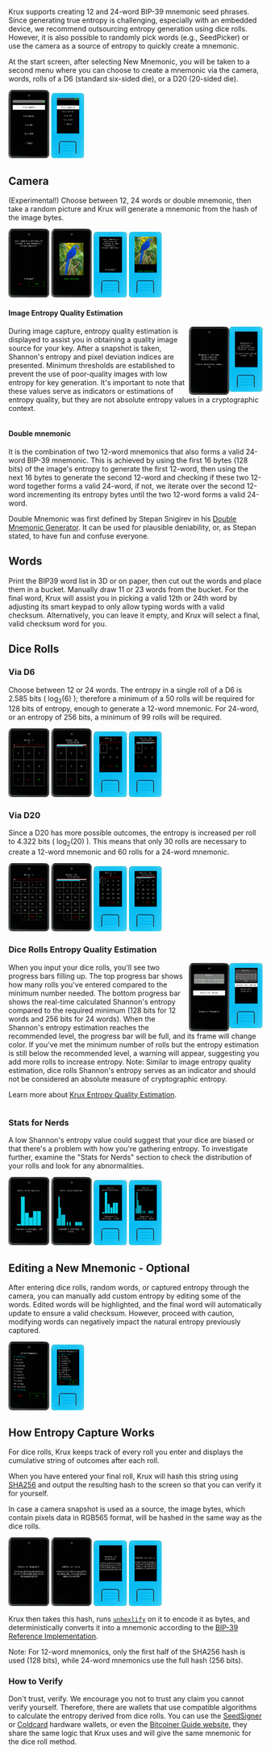 Krux supports creating 12 and 24-word BIP-39 mnemonic seed phrases. Since generating true entropy is challenging, especially with an embedded device, we recommend outsourcing entropy generation using dice rolls. However, it is also possible to randomly pick words (e.g., SeedPicker) or use the camera as a source of entropy to quickly create a mnemonic.

At the start screen, after selecting New Mnemonic, you will be taken to a second menu where you can choose to create a mnemonic via the camera, words, rolls of a D6 (standard six-sided die), or a D20 (20-sided die).

<img src="../../../img/maixpy_amigo/new-mnemonic-options-300.png" style="width: 16%;">
<img src="../../../img/maixpy_m5stickv/new-mnemonic-options-250.png" style="width: 13%;">

## Camera
(Experimental!) Choose between 12, 24 words or double mnemonic, then take a random picture and Krux will generate a mnemonic from the hash of the image bytes.

<img src="../../../img/maixpy_amigo/new-mnemonic-via-snapshot-prompt-300.png" style="width: 16%;">
<img src="../../../img/maixpy_amigo/new-mnemonic-via-snapshot-capturing-300.png" style="width: 16%;">
<img src="../../../img/maixpy_m5stickv/new-mnemonic-via-snapshot-prompt-250.png" style="width: 13%;">
<img src="../../../img/maixpy_m5stickv/new-mnemonic-via-snapshot-capturing-250.png" style="width: 13%;">

#### Image Entropy Quality Estimation
<img src="../../../img/maixpy_m5stickv/new-mnemonic-via-snapshot-entropy-estimation-250.png" align="right" style="width: 13%;">
<img src="../../../img/maixpy_amigo/new-mnemonic-via-snapshot-entropy-estimation-300.png" align="right" style="width: 16%;">

During image capture, entropy quality estimation is displayed to assist you in obtaining a quality image source for your key. After a snapshot is taken, Shannon's entropy and pixel deviation indices are presented. Minimum thresholds are established to prevent the use of poor-quality images with low entropy for key generation. It's important to note that these values serve as indicators or estimations of entropy quality, but they are not absolute entropy values in a cryptographic context.

<div style="clear: both"></div>

#### Double mnemonic
It is the combination of two 12-word mnemonics that also forms a valid 24-word BIP-39 mnemonic. This is achieved by using the first 16 bytes (128 bits) of the image's entropy to generate the first 12-word, then using the next 16 bytes to generate the second 12-word and checking if these two 12-word together forms a valid 24-word, if not, we iterate over the second 12-word incrementing its entropy bytes until the two 12-word forms a valid 24-word.

Double Mnemonic was first defined by Stepan Snigirev in his [Double Mnemonic Generator](https://stepansnigirev.github.io/seed-tools/double_mnemonic.html). It can be used for plausible deniability, or, as Stepan stated, to have fun and confuse everyone.

## Words
Print the BIP39 word list in 3D or on paper, then cut out the words and place them in a bucket. Manually draw 11 or 23 words from the bucket.
For the final word, Krux will assist you in picking a valid 12th or 24th word by adjusting its smart keypad to only allow typing words with a valid checksum. Alternatively, you can leave it empty, and Krux will select a final, valid checksum word for you.

## Dice Rolls
### Via D6
Choose between 12 or 24 words. The entropy in a single roll of a D6 is 2.585 bits ( log<sub>2</sub>(6) ); therefore a minimum of a 50 rolls will be required for 128 bits of entropy, enough to generate a 12-word mnemonic. For 24-word, or an entropy of 256 bits, a minimum of 99 rolls will be required.

<img src="../../../img/maixpy_amigo/new-mnemonic-via-d6-roll-1-300.png" style="width: 16%;">
<img src="../../../img/maixpy_amigo/new-mnemonic-via-d6-last-n-rolls-300.png" style="width: 16%;">
<img src="../../../img/maixpy_m5stickv/new-mnemonic-via-d6-roll-1-250.png" style="width: 13%;">
<img src="../../../img/maixpy_m5stickv/new-mnemonic-via-d6-last-n-rolls-250.png" style="width: 13%;">

### Via D20
Since a D20 has more possible outcomes, the entropy is increased per roll to 4.322 bits ( log<sub>2</sub>(20) ). This means that only 30 rolls are necessary to create a 12-word mnemonic and 60 rolls for a 24-word mnemonic.

<img src="../../../img/maixpy_amigo/new-mnemonic-via-d20-roll-1-300.png" style="width: 16%;">
<img src="../../../img/maixpy_amigo/new-mnemonic-via-d20-last-n-rolls-300.png" style="width: 16%;">
<img src="../../../img/maixpy_m5stickv/new-mnemonic-via-d20-roll-1-250.png" style="width: 13%;">
<img src="../../../img/maixpy_m5stickv/new-mnemonic-via-d20-last-n-rolls-250.png" style="width: 13%;">

### Dice Rolls Entropy Quality Estimation
<img src="../../../img/maixpy_m5stickv/new-mnemonic-via-d6-roll-string-250.png" align="right" style="width: 13%;">
<img src="../../../img/maixpy_amigo/new-mnemonic-via-d6-roll-string-300.png" align="right" style="width: 16%;">

When you input your dice rolls, you'll see two progress bars filling up. The top progress bar shows how many rolls you've entered compared to the minimum number needed. The bottom progress bar shows the real-time calculated Shannon's entropy compared to the required minimum (128 bits for 12 words and 256 bits for 24 words). When the Shannon's entropy estimation reaches the recommended level, the progress bar will be full, and its frame will change color. If you've met the minimum number of rolls but the entropy estimation is still below the recommended level, a warning will appear, suggesting you add more rolls to increase entropy.
Note: Similar to image entropy quality estimation, dice rolls Shannon's entropy serves as an indicator and should not be considered an absolute measure of cryptographic entropy.

Learn more about [Krux Entropy Quality Estimation](../features/entropy.md).

<div style="clear: both"></div>

### Stats for Nerds
A low Shannon's entropy value could suggest that your dice are biased or that there's a problem with how you're gathering entropy. To investigate further, examine the "Stats for Nerds" section to check the distribution of your rolls and look for any abnormalities.

<img src="../../../img/maixpy_amigo/new-mnemonic-via-d6-roll-nerd-stats-300.png" style="width: 16%;">
<img src="../../../img/maixpy_amigo/new-mnemonic-via-d20-roll-nerd-stats-300.png" style="width: 16%;">
<img src="../../../img/maixpy_m5stickv/new-mnemonic-via-d6-roll-nerd-stats-250.png" style="width: 13%;">
<img src="../../../img/maixpy_m5stickv/new-mnemonic-via-d20-roll-nerd-stats-250.png" style="width: 13%;">


## Editing a New Mnemonic - Optional
After entering dice rolls, random words, or captured entropy through the camera, you can manually add custom entropy by editing some of the words. Edited words will be highlighted, and the final word will automatically update to ensure a valid checksum. However, proceed with caution, modifying words can negatively impact the natural entropy previously captured.

<img src="../../../img/maixpy_amigo/new-mnemonic-edited-300.png" style="width: 16%;">
<img src="../../../img/maixpy_m5stickv/new-mnemonic-edited-250.png" style="width: 13%;">

## How Entropy Capture Works
For dice rolls, Krux keeps track of every roll you enter and displays the cumulative string of outcomes after each roll. 

When you have entered your final roll, Krux will hash this string using [SHA256](https://en.bitcoin.it/wiki/SHA-256) and output the resulting hash to the screen so that you can verify it for yourself.

In case a camera snapshot is used as a source, the image bytes, which contain pixels data in RGB565 format, will be hashed in the same way as the dice rolls.

<img src="../../../img/maixpy_amigo/new-mnemonic-via-snapshot-sha256-300.png" style="width: 16%;">
<img src="../../../img/maixpy_amigo/new-mnemonic-via-d6-roll-sha256-300.png" style="width: 16%;">
<img src="../../../img/maixpy_m5stickv/new-mnemonic-via-snapshot-sha256-250.png" style="width: 13%;">
<img src="../../../img/maixpy_m5stickv/new-mnemonic-via-d6-roll-sha256-250.png" style="width: 13%;">

Krux then takes this hash, runs [`unhexlify`](https://docs.python.org/3/library/binascii.html#binascii.unhexlify) on it to encode it as bytes, and deterministically converts it into a mnemonic according to the [BIP-39 Reference Implementation](https://github.com/trezor/python-mnemonic/blob/6b7ebdb3624bbcae1a7b3c5485427a5587795120/src/mnemonic/mnemonic.py#L189-L207).

Note: For 12-word mnemonics, only the first half of the SHA256 hash is used (128 bits), while 24-word mnemonics use the full hash (256 bits).

### How to Verify
Don't trust, verify. We encourage you not to trust any claim you cannot verify yourself. Therefore, there are wallets that use compatible algorithms to calculate the entropy derived from dice rolls. You can use the [SeedSigner](https://seedsigner.com/) or [Coldcard](https://coldcard.com/) hardware wallets, or even the [Bitcoiner Guide website](https://bitcoiner.guide/seed/), they share the same logic that Krux uses and will give the same mnemonic for the dice roll method.
